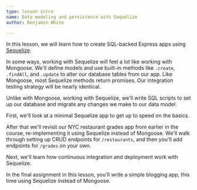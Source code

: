 ```yaml
---
type: lesson intro
name: Data modeling and persistence with Sequelize
author: Benjamin White

---
```


In this lesson, we will learn how to create SQL-backed Express apps using [Sequelize](http://docs.sequelizejs.com/en/v3/).

In some ways, working with Sequelize will feel a lot like working with Mongoose. We'll define models and use built-in methods like `.create`, `.findAll`, and `.update` to alter our database tables from our app. Like Mongoose, most Sequelize methods return promises. Our integration testing strategy will be nearly identical.

Unlike with Mongoose, working with Sequelize, we'll write SQL scripts to set up our database and migrate any changes we make to our data model.

First, we'll look at a minimal Sequelize app to get up to speed on the basics.

After that we'll revisit our NYC restaurant grades app from earlier in the course, re-implementing it using Sequelize instead of Mongoose. We'll walk through setting up CRUD endpoints for `/restaurants`, and then you'll add endpoints for `/grades` on your own.

Next, we'll learn how continuous integration and deployment work with Sequelize.

In the final assignment in this lesson, you'll write a simple blogging app, this time using Sequelize instead of Mongoose.

